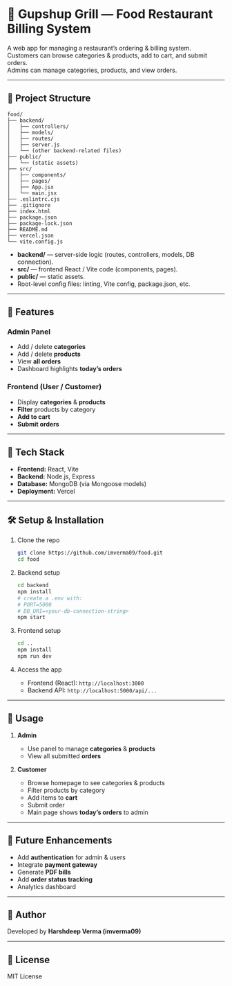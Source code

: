 # 🍴 Gupshup Grill — Food Restaurant Billing System

A web app for managing a restaurant’s ordering & billing system.  
Customers can browse categories & products, add to cart, and submit orders.  
Admins can manage categories, products, and view orders.  

---

## 📁 Project Structure

```
food/
├── backend/  
│   ├── controllers/  
│   ├── models/  
│   ├── routes/  
│   ├── server.js  
│   └── (other backend-related files)  
├── public/  
│   └── (static assets)  
├── src/  
│   ├── components/  
│   ├── pages/  
│   ├── App.jsx  
│   └── main.jsx  
├── .eslintrc.cjs  
├── .gitignore  
├── index.html  
├── package.json  
├── package-lock.json  
├── README.md  
├── vercel.json  
└── vite.config.js  
```

- **backend/** — server-side logic (routes, controllers, models, DB connection).  
- **src/** — frontend React / Vite code (components, pages).  
- **public/** — static assets.  
- Root-level config files: linting, Vite config, package.json, etc.

---

## 🚀 Features

### Admin Panel  
- Add / delete **categories**  
- Add / delete **products**  
- View **all orders**  
- Dashboard highlights **today’s orders**  

### Frontend (User / Customer)  
- Display **categories** & **products**  
- **Filter** products by category  
- **Add to cart**  
- **Submit orders**  

---

## 🧰 Tech Stack

- **Frontend:** React, Vite  
- **Backend:** Node.js, Express  
- **Database:** MongoDB (via Mongoose models)  
- **Deployment:** Vercel  

---

## 🛠 Setup & Installation

1. Clone the repo  
   ```bash
   git clone https://github.com/imverma09/food.git
   cd food
   ```

2. Backend setup  
   ```bash
   cd backend
   npm install
   # create a .env with:
   # PORT=5000
   # DB_URI=<your-db-connection-string>
   npm start
   ```

3. Frontend setup  
   ```bash
   cd ..
   npm install
   npm run dev
   ```

4. Access the app  
   - Frontend (React): `http://localhost:3000`  
   - Backend API: `http://localhost:5000/api/...`  

---

## 📌 Usage

1. **Admin**  
   - Use panel to manage **categories** & **products**  
   - View all submitted **orders**

2. **Customer**  
   - Browse homepage to see categories & products  
   - Filter products by category  
   - Add items to **cart**  
   - Submit order  
   - Main page shows **today’s orders** to admin  

---

## 🚀 Future Enhancements

- Add **authentication** for admin & users  
- Integrate **payment gateway**  
- Generate **PDF bills**  
- Add **order status tracking**  
- Analytics dashboard  

---

## 👤 Author

Developed by **Harshdeep Verma (imverma09)**  

---

## 📄 License

MIT License

